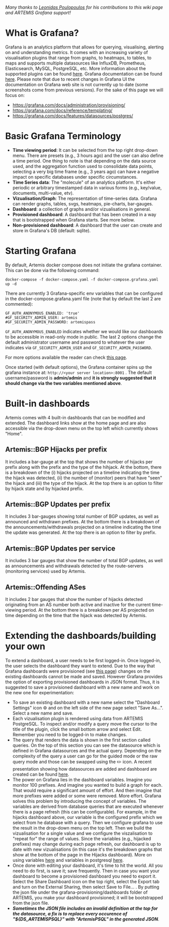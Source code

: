 *Many thanks to [Leonidas Poulopoulos](https://github.com/leopoul) for his contributions to this wiki page and ARTEMIS Grafana support!*

# What is Grafana?
Grafana is an analytics platform that allows for querying, visualising, alerting on and understanding metrics. It comes with an increasing variety of visualisation plugins that range from graphs, to heatmaps, to tables, to maps and supports multiple datasources like InfluxDB, Prometheus, Elasticsearch, MySQL, PostgreSQL, etc. More information about the supported plugins can be found [here](https://grafana.com/grafana/plugins).
Grafana documentation can be found [here](https://grafana.com/docs/). Please note that due to recent changes in Grafana UI the documentation on Grafana web site is not currently up to date (some screenshots come from previous versions).
For the sake of this page we will focus on:
- https://grafana.com/docs/administration/provisioning/
- https://grafana.com/docs/reference/templating/
- https://grafana.com/docs/features/datasources/postgres/

# Basic Grafana Terminology
* **Time viewing period**: It can be selected from the top right drop-down menu. There are presets (e.g., 3 hours ago) and the user can also define a time period. One thing to note is that depending on the data source used, and the aggregation function used to consolidate data points, selecting a very big time frame (e.g., 3 years ago) can have a negative impact on specific databases under specific circumstances.
* **Time Series data**: The "molecule" of an analytics platform. It's either periodic or arbitrary timestamped data in various forms (e.g., key/value, documents, multi-value, etv).
* **Vizualisation/Graph**: The representation of time-series data. Grafana can render graphs, tables, svgs, heatmaps, pie-charts, bar-gauges.
* **Dashboard**: a collection of graphs and/or vizualisations in general.
* **Provisioned dashboard**: A dashboard that has been created in a way that is bootstrapped when Grafana starts. See more below.
* **Non-provisioned dashboard**: A dashboard that the user can create and store in Grafana's DB (default: sqlite).

# Starting Grafana
By default, Artemis docker compose does not initiate the grafana container. This can be done via the following command:
```
docker-compose -f docker-compose.yaml -f docker-compose.grafana.yaml up -d
```
There are currently 3 Grafana-specific env variables that can be configured in the docker-compose.grafana.yaml file (note that by default the last 2 are commented):
```
GF_AUTH_ANONYMOUS_ENABLED: 'true'
#GF_SECURITY_ADMIN_USER: artemis
#GF_SECURITY_ADMIN_PASSWORD: artemispass
```
`GF_AUTH_ANONYMOUS_ENABLED` indicates whether we would like our dashboards to be accessible in read-only mode in public. The last 2 options change the default administrator username and password to whatever the user indicates via `GF_SECURITY_ADMIN_USER` and `GF_SECURITY_ADMIN_PASSWORD`.

For more options available the reader can check [this page](https://grafana.com/docs/installation/configuration/).

Once started (with default options), the Grafana container spins up the grafana instance at:
`http://<your server location>:8001` . The default username/password is **admin/admin** and **it is strongly suggested that it should change via the two variables mentioned above**.

# Built-in dashboards
Artemis comes with 4 built-in dashboards that can be modified and extended. The dashboard links show at the home page and are also accessible via the drop-down menu on the top left which currently shows "Home".

## Artemis::BGP Hijacks per prefix
It includes a bar-gauge at the top that shows the number of hijacks per prefix along with the prefix and the type of the hihjack. At the bottom, there is a breakdown of the (i) hijacks projected on a timeline indicating the time the hijack was detected, (ii) the number of (monitor) peers that have "seen" the hijack and (iii) the type of the hijack.
At the top there is an option to filter by hijack state and by hijacked prefix.

## Artemis::BGP Updates per prefix
It includes 3 bar-gauges showing total number of BGP updates, as well as announced and withdrawn prefixes. At the bottom there is a breakdown of the announcements/withdrawals projected on a timeline indicating the time the update was generated.
At the top there is an option to filter by prefix.

## Artemis::BGP Updates per service
It includes 3 bar gauges that show the number of total BGP updates, as well as announcements and withdrawals detected by the route-servers (monitoring services) used by Artemis.

## Artemis::Offending ASes
It includes 2 bar gauges that show the number of hijacks detected originating from an AS number both active and inactive for the current time-viewing period. At the bottom there is a breakdown per AS projected on time depending on the time that the hijack was detected by Artemis.

# Extending the dashboards/building your own
To extend a dashboard, a user needs to be first logged-in. Once logged-in, the user selects the dashboard they want to extend. Due to the way that Grafana dashboards were provisioned (see [this page](https://grafana.com/docs/administration/provisioning/)) changes on the existing dashboards cannot be made and saved. However Grafana provides the option of exporting provisioned dashboards in JSON format. Thus, it is suggested to save a provisioned dashboard with a new name and work on the new one for experimentation:
* To save an existing dashboard with a new name select the "Dashboard Settings" icon :gear: and on the left side of the new page select "Save As...". Select a new name and save.
* Each vizualisation plugin is rendered using data from ARTEMIS PostgreSQL. To inspect and/or modify a query move the cursor to the title of the plugin, click the small bottom arrow and select Edit. Remember you need to be logged-in to make changes.
* The query that renders the data is shown in the first section called queries. On the top of this section you can see the datasource which is defined in Grafana datasources and the actual query. Depending on the complexity of the query a user can go for the guided mode or the raw query mode and those can be swapped using the ✏️ icon. A recent presentation showing how datasources are added and dashboard are created can be found [here](https://youtu.be/-xlchgoqkqY?t=648).
* The power on Grafana lies in the dashboard variables. Imagine you monitor 100 prefixes. And imagine you wanted to build a graph for each. That would require a significant amount of effort. And then imagine that more prefixes were added or some were removed. More effort. Grafana solves this problem by introducing the concept of variables. The variables are derived from database queries that are executed whenever there is a page refresh (this can be configurable). For example, in the hijacks dashboard above, our variable is the configured prefix which we select from he database with a query. Then we configure grafana to use the result in the drop-down menu on the top left. Then we build the vizualisation for a single value and we configure the viszalisation to "repeat for" the range of values. Since the variables (e.g., hijacked prefixes) may change during each page refresh, our dashboard is up to date with new vizualisations (in this case it's the breakdown graphs that show at the bottom of the page in the Hijacks dashboard). More on using variables [here](https://grafana.com/docs/reference/templating/) and variables in postgresql [here](https://grafana.com/docs/features/datasources/postgres/#using-variables-in-queries).
* Once done with editing your dashboard, it's time to hit the world. All you need to do first, is save it; save frequently. Then in case you want your dashboard to become a provisioned dashboard you need to export it. Select the Share Dashboard icon on the top right, select the Export tab and turn on the External Sharing, then select Save to File... . By putting the json file under the grafana-provisioning/dashboards folder of ARTEMIS, you make your dashboard provisioned; it will be bootstrapped from the json file.
* _**Sometimes the JSON file includes an invalid definition at the top for the datasource, a fix is to replace every occurence of "${DS_ARTEMISPSQL}" with "ArtemisPSQL" in the generated JSON**_.
